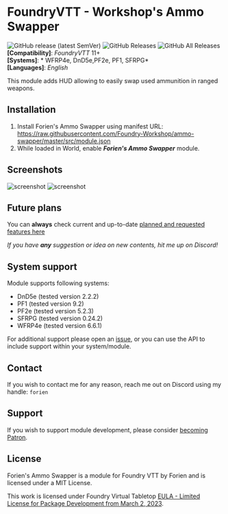 # FoundryVTT - Workshop's Ammo Swapper
![GitHub release (latest SemVer)](https://img.shields.io/github/v/release/Foundry-Workshop/ammo-swapper?style=for-the-badge) 
![GitHub Releases](https://img.shields.io/github/downloads/Foundry-Workshop/ammo-swapper/latest/total?style=for-the-badge) 
![GitHub All Releases](https://img.shields.io/github/downloads/Foundry-Workshop/ammo-swapper/total?style=for-the-badge&label=Downloads+total)  
**[Compatibility]**: *FoundryVTT* 11+  
**[Systems]**: * WFRP4e, DnD5e,PF2e, PF1, SFRPG*  
**[Languages]**: *English*  

This module adds HUD allowing to easily swap used ammunition in ranged weapons. 

## Installation

1. Install Forien's Ammo Swapper using manifest URL: https://raw.githubusercontent.com/Foundry-Workshop/ammo-swapper/master/src/module.json
2. While loaded in World, enable **_Forien's Ammo Swapper_** module.

## Screenshots
<img src="https://i.gyazo.com/b32cfb70d45d3368750cb1ee80c95a0d.png" alt="screenshot"/>
<img src="https://i.imgur.com/JudSxFH.png" alt="screenshot"/>

## Future plans

You can **always** check current and up-to-date [planned and requested features here](https://github.com/Foundry-Workshop/ammo-swapper/issues?q=is%3Aopen+is%3Aissue+label%3Aenhancement)

*If you have **any** suggestion or idea on new contents, hit me up on Discord!*

## System support

Module supports following systems:
* DnD5e (tested version 2.2.2)
* PF1 (tested version 9.2)
* PF2e (tested version 5.2.3)
* SFRPG (tested version 0.24.2)
* WFRP4e (tested version 6.6.1)

For additional support please open an [issue](https://github.com/Foundry-Workshop/ammo-swapper/issues), or you can use the API to include support within your system/module.

## Contact

If you wish to contact me for any reason, reach me out on Discord using my handle: `forien`

## Support

If you wish to support module development, please consider [becoming Patron](https://www.patreon.com/foundryworkshop).


## License

Forien's Ammo Swapper is a module for Foundry VTT by Forien and is licensed under a MIT License.

This work is licensed under Foundry Virtual Tabletop [EULA - Limited License for Package Development from March 2, 2023](https://foundryvtt.com/article/license/).
